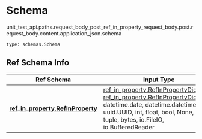 # Schema
unit_test_api.paths.request_body_post_ref_in_property_request_body.post.request_body.content.application_json.schema
```
type: schemas.Schema
```

## Ref Schema Info
Ref Schema | Input Type | Output Type
---------- | ---------- | -----------
[**ref_in_property.RefInProperty**](../../../../../../components/schema/ref_in_property.md) | [ref_in_property.RefInPropertyDictInput](../../../../../../components/schema/ref_in_property.md#refinpropertydictinput), [ref_in_property.RefInPropertyDict](../../../../../../components/schema/ref_in_property.md#refinpropertydict), str, datetime.date, datetime.datetime, uuid.UUID, int, float, bool, None, list, tuple, bytes, io.FileIO, io.BufferedReader | [ref_in_property.RefInPropertyDict](../../../../../../components/schema/ref_in_property.md#refinpropertydict), str, float, int, bool, None, tuple, bytes, io.FileIO
